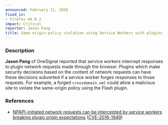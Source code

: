 ```yaml
---
announced: February 11, 2016
fixed_in:
- Firefox 44.0.2
impact: Critical
reporter: Jason Pang
title: Same-origin-policy violation using Service Workers with plugins
---
```


<h3>Description</h3>

<p><strong>Jason Pang</strong> of OneSignal reported that service workers
intercept responses to plugin network requests made through the browser.
Plugins which make security decisions based on the content of network requests
can have these decisions subverted if a service worker forges responses to those
requests. For example, a forged <code>crossdomain.xml</code> could allow a
malicious site to violate the same-origin policy using the Flash plugin.
</p>

<h3>References</h3>

<ul>
  <li><a href="https://bugzilla.mozilla.org/show_bug.cgi?id=1245724">
       NPAPI-initiated network requests can be intercepted by service workers
       breaking plugin origin expectations</a>
       (<a href="http://cve.mitre.org/cgi-bin/cvename.cgi?name=CVE-2016-1949"
           class="ex-ref">CVE-2016-1949</a>)</li>
</ul>

